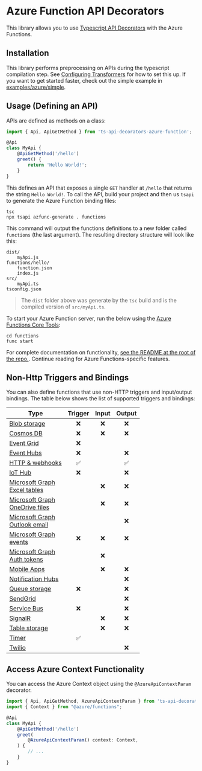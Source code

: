 # Azure Function API Decorators
This library allows you to use [Typescript API Decorators](https://github.com/Mobius5150/ts-api-decorators) with the Azure Functions.

## Installation
This library performs preprocessing on APIs during the typescript compilation step. See [Configuring Transformers](../../ConfiguringTransformers.md) for how to set this up. If you want to get started faster, check out the simple example in [examples/azure/simple](../../examples/azure/simple).

## Usage (Defining an API)
APIs are defined as methods on a class:
```typescript
import { Api, ApiGetMethod } from 'ts-api-decorators-azure-function';

@Api
class MyApi {
	@ApiGetMethod('/hello')
	greet() {
		return 'Hello World!';
	}
}
```

This defines an API that exposes a single `GET` handler at `/hello` that returns the string `Hello World!`. To call the API, build your project and then us `tsapi` to generate the Azure Function binding files:
```
tsc
npx tsapi azfunc-generate . functions
```

This command will output the functions definitions to a new folder called `functions` (the last argument). The resulting directory structure will look like this:
```
dist/
	myApi.js
functions/hello/
	function.json
	index.js
src/
	myApi.ts
tsconfig.json
```

> The `dist` folder above was generate by the `tsc` build and is the compiled version of `src/myApi.ts`.

To start your Azure Function server, run the below using the [Azure Functions Core Tools](https://docs.microsoft.com/en-us/azure/azure-functions/functions-run-local):
```
cd functions
func start
```

For complete documentation on functionality, [see the README at the root of the repo.](../../). Continue reading for Azure Functions-specific features.

## Non-Http Triggers and Bindings
You can also define functions that use non-HTTP triggers and input/output bindings. The table below shows the list of supported triggers and bindings:

| Type | Trigger | Input | Output |
| ---- | :------: | :---: | :----: |
| [Blob storage](../articles/azure-functions/functions-bindings-storage-blob.md)          |❌|❌|❌|
| [Cosmos DB](../articles/azure-functions/functions-bindings-documentdb.md)               |❌|❌|❌|
| [Event Grid](../articles/azure-functions/functions-bindings-event-grid.md)              |❌| | |
| [Event Hubs](../articles/azure-functions/functions-bindings-event-hubs.md)              |❌| |❌|
| [HTTP & webhooks](../articles/azure-functions/functions-bindings-http-webhook.md)             |✅| |✅|
| [IoT Hub](../articles/azure-functions/functions-bindings-event-iot.md)             |❌| |❌|
| [Microsoft Graph<br/>Excel tables](../articles/azure-functions/functions-bindings-microsoft-graph.md)   | |❌|❌|
| [Microsoft Graph<br/>OneDrive files](../articles/azure-functions/functions-bindings-microsoft-graph.md) | |❌|❌|
| [Microsoft Graph<br/>Outlook email](../articles/azure-functions/functions-bindings-microsoft-graph.md)  | | |❌|
| [Microsoft Graph<br/>events](../articles/azure-functions/functions-bindings-microsoft-graph.md)         |❌|❌|❌|
| [Microsoft Graph<br/>Auth tokens](../articles/azure-functions/functions-bindings-microsoft-graph.md)    | |❌| |
| [Mobile Apps](../articles/azure-functions/functions-bindings-mobile-apps.md)             | |❌|❌|
| [Notification Hubs](../articles/azure-functions/functions-bindings-notification-hubs.md) || |❌|
| [Queue storage](../articles/azure-functions/functions-bindings-storage-queue.md)         |❌| |❌|
| [SendGrid](../articles/azure-functions/functions-bindings-sendgrid.md)                   ||  |❌|
| [Service Bus](../articles/azure-functions/functions-bindings-service-bus.md)             |❌| |❌|
| [SignalR](../articles/azure-functions/functions-bindings-signalr-service.md)              ||❌|❌|
| [Table storage](../articles/azure-functions/functions-bindings-storage-table.md)         | |❌|❌|
| [Timer](./docs/bindings/timer.md)                         |✅| | |
| [Twilio](../articles/azure-functions/functions-bindings-twilio.md)                       | | |❌|


## Access Azure Context Functionality
You can access the Azure Context object using the `@AzureApiContextParam` decorator.
```typescript
import { Api, ApiGetMethod, AzureApiContextParam } from 'ts-api-decorators-azure-function';
import { Context } from "@azure/functions";

@Api
class MyApi {
	@ApiGetMethod('/hello')
	greet(
		@AzureApiContextParam() context: Context,
	) {
		// ...
	}
}
```